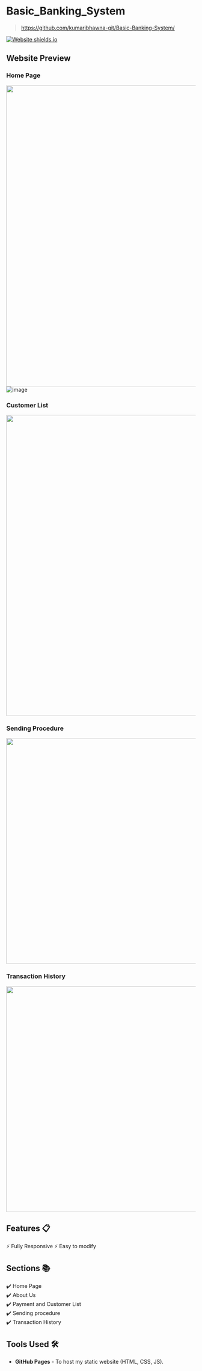 # Basic_Banking_System
>https://github.com/kumaribhawna-git/Basic-Banking-System/


[![Website shields.io](https://img.shields.io/badge/website-up-yellow)](https://github.com/kumaribhawna-git/Basic-Banking-System/)

## Website Preview
### Home Page
<img src="main.png" width="800">![image](https://user-images.githubusercontent.com/130201793/231193674-2a876e74-961a-41e0-bae1-0fa1e53bf90c.png)

### Customer List
<img src="customer_list.png" width="800">

### Sending Procedure
<img src="send.png" width="600">

### Transaction History
<img src="detail.png" width="600">
  

## Features 📋
⚡️ Fully Responsive
⚡️ Easy to modify

## Sections 📚
✔️ Home Page\
✔️ About Us\
✔️ Payment and Customer List \
✔️ Sending procedure\
✔️ Transaction History



## Tools Used 🛠️
* <b>GitHub Pages</b> - To host my static website (HTML, CSS, JS).
